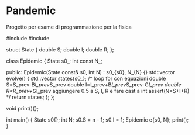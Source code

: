 # Pandemic
Progetto per esame di programmazione per la fisica

#include <iostream>
#include <vector>

struct State {
  double S;
  double I;
  double R;
};

class Epidemic {
  State s0_;
  int const N_;

 public:
  Epidemic(State const& s0, int N) : s0_{s0}, N_{N} {}
  std::vector<State> evolve() {
    std::vector<State> states{s0_};
    /* loop for con equazioni
    double S=S_prev-B*I_prev*S_prev
    double I=I_prev+B*I_prev*S_prev-G*I_prev
    double R=R_prev+G*I_prev
    aggiungere 0.5 a S, I, R e fare cast a int
    assert(N=S+I+R)
    */
    return states;
  };
};

void print(){};

int main() {
  State s0{};
  int N;
  s0.S = n - 1;
  s0.I = 1;
  Epidemic e{s0, N};
  print();
}
